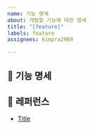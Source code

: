 ```yaml
---
name: 기능 명세
about: 개발할 기능에 대한 명세
title: "[feature]"
labels: feature
assignees: kimpra2989

---
```


## 📄 기능 명세

<!--- 기능에 대한 상세 설명을 작성해 주세요. -->

## 📍 레퍼런스

- [Title](https://...)
